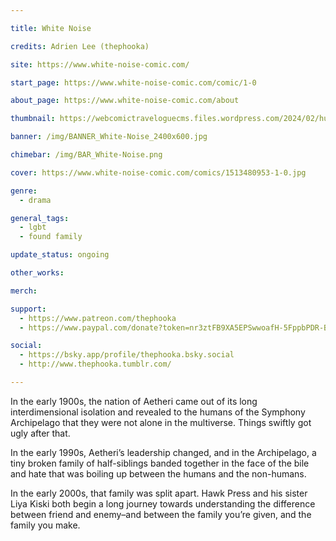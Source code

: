 ```yaml
---

title: White Noise

credits: Adrien Lee (thephooka)

site: https://www.white-noise-comic.com/

start_page: https://www.white-noise-comic.com/comic/1-0

about_page: https://www.white-noise-comic.com/about

thumbnail: https://webcomictraveloguecms.files.wordpress.com/2024/02/hubbox_whitenoise.png

banner: /img/BANNER_White-Noise_2400x600.jpg

chimebar: /img/BAR_White-Noise.png

cover: https://www.white-noise-comic.com/comics/1513480953-1-0.jpg

genre: 
  - drama

general_tags: 
  - lgbt
  - found family

update_status: ongoing

other_works:

merch: 

support: 
  - https://www.patreon.com/thephooka
  - https://www.paypal.com/donate?token=nr3ztFB9XA5EPSwwoafH-5FppbPDR-BqIEj15T-ufTFdQ9lp3ugcHQsTHfwvSB3bmcA1mO3qbvx_dDQM

social: 
  - https://bsky.app/profile/thephooka.bsky.social
  - http://www.thephooka.tumblr.com/

---
```


In the early 1900s, the nation of Aetheri came out of its long interdimensional isolation and revealed to the humans of the Symphony Archipelago that they were not alone in the multiverse. Things swiftly got ugly after that.

In the early 1990s, Aetheri’s leadership changed, and in the Archipelago, a tiny broken family of half-siblings banded together in the face of the bile and hate that was boiling up between the humans and the non-humans.

In the early 2000s, that family was split apart. Hawk Press and his sister Liya Kiski both begin a long journey towards understanding the difference between friend and enemy–and between the family you’re given, and the family you make.